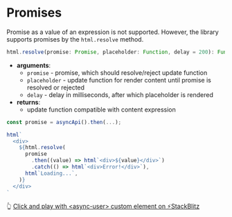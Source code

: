 # Promises

Promise as a value of an expression is not supported. However, the library supports promises by the `html.resolve` method.

```typescript
html.resolve(promise: Promise, placeholder: Function, delay = 200): Function
```

* **arguments**:
  * `promise` - promise, which should resolve/reject update function
  * `placeholder` - update function for render content until promise is resolved or rejected
  * `delay` - delay in milliseconds, after which placeholder is rendered 
* **returns**:
  * update function compatible with content expression 

```javascript
const promise = asyncApi().then(...);

html`
  <div>
    ${html.resolve(
      promise
        .then((value) => html`<div>${value}</div>`)
        .catch(() => html`<div>Error!</div>`),
      html`Loading...`,
    )}
  </div>
`
```

👆 [Click and play with &lt;async-user&gt; custom element on ⚡StackBlitz](https://stackblitz.com/edit/hybrids-async-user?file=async-user.js)